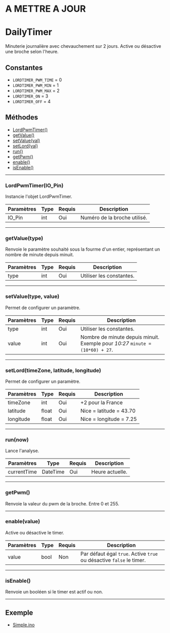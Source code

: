 # A METTRE A JOUR
# DailyTimer 
Minuterie journalière avec chevauchement sur 2 jours. Active ou désactive une broche selon l'heure.

## Constantes
 * `LORDTIMER_PWM_TIME` = 0
 * `LORDTIMER_PWM_MIN` = 1
 * `LORDTIMER_PWM_MAX` = 2
 * `LORDTIMER_ON`  = 3
 * `LORDTIMER_OFF`  = 4

## Méthodes
* [LordPwmTimer()](#lordpwmtimerio_pin)
* [getValue()](#getvaluetype)
* [setValue(val)](#setvaluetype-value)
* [setLord(val)](#setlordtimezone-latitude-longitude)
* [run()](#runnow)
* [getPwm()](#getpwm)
* [enable()](#enablevalue)
* [isEnable()](#isenable)

-------------

### LordPwmTimer(IO_Pin)
 Instancie l'objet LordPwmTimer.
 
Paramètres	  | Type | Requis | Description
------------- | ---- | ------ | -----------
IO_Pin		  | int  | Oui	  | Numéro de la broche utilisé.


-------------

### getValue(type)
Renvoie le paramètre souhaité sous la fourme d'un entier, représentant un nombre de minute depuis minuit.

Paramètres | Type | Requis | Description
---------- | ---- | ------ | -----------
type	   | int  | Oui	   | Utiliser les constantes.


-------------

### setValue(type, value)
Permet de configurer un paramètre.

Paramètres | Type | Requis | Description
---------- | ---- | ------ | -----------
type	   | int  | Oui	   | Utiliser les constantes.
value	   | int  | Oui	   | Nombre de minute depuis minuit. Exemple pour *10:27* `minute = (10*60) + 27`.


-------------

### setLord(timeZone, latitude, longitude)
Permet de configurer un paramètre.

Paramètres | Type | Requis | Description
---------- | ---- | ------ | -----------
timeZone	   | int  | Oui	   | +2 pour la France
latitude	   	   | float  | Oui	   | Nice = latitude = 43.70
longitude	       | float  | Oui	   | Nice = longitude = 7.25


-------------

### run(now)
Lance l'analyse.

Paramètres	  | Type | Requis | Description
------------- | ---- | ------ | -----------
currentTime	  | DateTime  | Oui	  | Heure actuelle.


-------------

### getPwm()
Renvoie la valeur du pwm de la broche. Entre 0 et 255.


-------------

### enable(value)
Active ou désactive le timer.

Paramètres	  | Type | Requis | Description
------------- | ---- | ------ | -----------
value		  | bool | Non	  | Par défaut égal `true`. Active `true` ou désactive `false` le timer.


-------------

### isEnable()
Renvoie un booléen si le timer est actif ou non.


-------------
## Exemple
  * [Simple.ino](https://github.com/Artnod-Arduino/LordPwmTimer/blob/master/LordPwmTimer/examples/Simple/Simple.ino)
